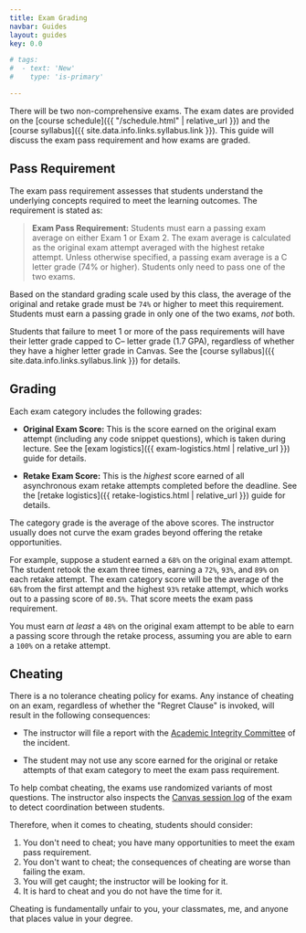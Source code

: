```yaml
---
title: Exam Grading
navbar: Guides
layout: guides
key: 0.0

# tags:
#  - text: 'New'
#    type: 'is-primary'

---
```


There will be two non-comprehensive exams. The exam dates are provided on the [course schedule]({{ "/schedule.html" | relative_url }}) and the [course syllabus]({{ site.data.info.links.syllabus.link }}). This guide will discuss the exam pass requirement and how exams are graded.

## Pass Requirement

The exam pass requirement assesses that students understand the underlying concepts required to meet the learning outcomes. The requirement is stated as:

> **Exam Pass Requirement:** Students must earn a passing exam average on either Exam 1 or Exam 2. The exam average is calculated as the original exam attempt averaged with the highest retake attempt. Unless otherwise specified, a passing exam average is a C letter grade (74% or higher). Students only need to pass one of the two exams.

Based on the standard grading scale used by this class, the average of the original and retake grade must be `74%` or higher to meet this requirement. Students must earn a passing grade in only one of the two exams, *not* both.

Students that failure to meet 1 or more of the pass requirements will have their letter grade capped to C– letter grade (1.7 GPA), regardless of whether they have a higher letter grade in Canvas. See the [course syllabus]({{ site.data.info.links.syllabus.link }}) for details.

## Grading

Each exam category includes the following grades:

  - **Original Exam Score:** This is the score earned on the original exam attempt (including any code snippet questions), which is taken during lecture. See the [exam logistics]({{ exam-logistics.html | relative_url }}) guide for details.

  - **Retake Exam Score:** This is the *highest* score earned of all asynchronous exam retake attempts completed before the deadline. See the [retake logistics]({{ retake-logistics.html | relative_url }}) guide for details.

The category grade is the average of the above scores. The instructor usually does not curve the exam grades beyond offering the retake opportunities.

For example, suppose a student earned a `68%` on the original exam attempt. The student retook the exam three times, earning a `72%`, `93%`, and `89%` on each retake attempt. The exam category score will be the average of the `68%` from the first attempt and the highest `93%` retake attempt, which works out to a passing score of `80.5%`. That score meets the exam pass requirement.

You must earn *at least* a `48%` on the original exam attempt to be able to earn a passing score through the retake process, assuming you are able to earn a `100%` on a retake attempt.

## Cheating

There is a no tolerance cheating policy for exams. Any instance of cheating on an exam, regardless of whether the "Regret Clause" is invoked, will result in the following consequences:

  - The instructor will file a report with the [Academic Integrity Committee](https://myusf.usfca.edu/academic-integrity) of the incident.

  - The student may not use any score earned for the original or retake attempts of that exam category to meet the exam pass requirement.

To help combat cheating, the exams use randomized variants of most questions. The instructor also inspects the [Canvas session log](https://community.canvaslms.com/t5/Instructor-Guide/How-do-I-view-a-quiz-log-for-a-student/ta-p/580) of the exam to detect coordination between students.

Therefore, when it comes to cheating, students should consider:

  1. You don't need to cheat; you have many opportunities to meet the exam pass requirement.
  1. You don't want to cheat; the consequences of cheating are worse than failing the exam.
  1. You will get caught; the instructor will be looking for it.
  1. It is hard to cheat and you do not have the time for it.

Cheating is fundamentally unfair to you, your classmates, me, and anyone that places value in your degree.
